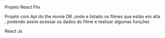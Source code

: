 Projeto React Flix


Projeto com Api do the movie DB ,onde e listado os filmes que estão em alta , podendo assim acessar os dados do filme e realizar algumas funções


React Js

